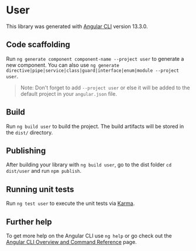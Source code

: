 # User

This library was generated with [Angular CLI](https://github.com/angular/angular-cli) version 13.3.0.

## Code scaffolding

Run `ng generate component component-name --project user` to generate a new component. You can also use `ng generate directive|pipe|service|class|guard|interface|enum|module --project user`.
> Note: Don't forget to add `--project user` or else it will be added to the default project in your `angular.json` file. 

## Build

Run `ng build user` to build the project. The build artifacts will be stored in the `dist/` directory.

## Publishing

After building your library with `ng build user`, go to the dist folder `cd dist/user` and run `npm publish`.

## Running unit tests

Run `ng test user` to execute the unit tests via [Karma](https://karma-runner.github.io).

## Further help

To get more help on the Angular CLI use `ng help` or go check out the [Angular CLI Overview and Command Reference](https://angular.io/cli) page.
